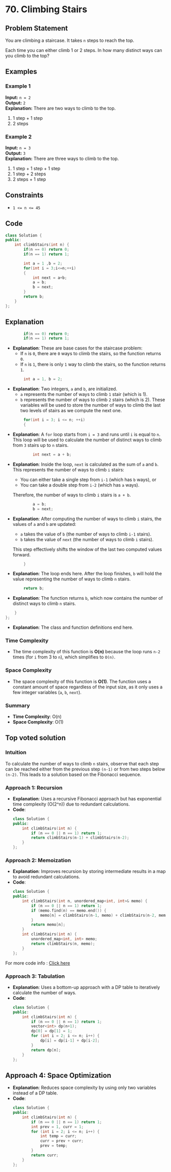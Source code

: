 # 70. Climbing Stairs

## Problem Statement

You are climbing a staircase. It takes `n` steps to reach the top.

Each time you can either climb 1 or 2 steps. In how many distinct ways can you climb to the top?

## Examples

### Example 1

**Input:** `n = 2`  
**Output:** `2`  
**Explanation:** There are two ways to climb to the top.
1. 1 step + 1 step
2. 2 steps

### Example 2

**Input:** `n = 3`  
**Output:** `3`  
**Explanation:** There are three ways to climb to the top.
1. 1 step + 1 step + 1 step
2. 1 step + 2 steps
3. 2 steps + 1 step

## Constraints

- `1 <= n <= 45`

## Code
```cpp
class Solution {
public:
    int climbStairs(int n) {
        if(n == 0) return 0;
        if(n == 1) return 1;

        int a = 1 ,b = 2;
        for(int i = 3;i<=n;++i)
        {
            int next = a+b;
            a = b;
            b = next;
        }
        return b;
    }
};
```

## Explanation

```cpp
        if(n == 0) return 0;
        if(n == 1) return 1;
```
- **Explanation**: These are base cases for the staircase problem:
  - If `n` is `0`, there are `0` ways to climb the stairs, so the function returns `0`.
  - If `n` is `1`, there is only `1` way to climb the stairs, so the function returns `1`.

```cpp
        int a = 1, b = 2;
```
- **Explanation**: Two integers, `a` and `b`, are initialized. 
  - `a` represents the number of ways to climb `1` stair (which is 1).
  - `b` represents the number of ways to climb `2` stairs (which is 2). 
  These variables will be used to store the number of ways to climb the last two levels of stairs as we compute the next one.

```cpp
        for(int i = 3; i <= n; ++i)
        {
```
- **Explanation**: A `for` loop starts from `i = 3` and runs until `i` is equal to `n`. This loop will be used to calculate the number of distinct ways to climb from `3` stairs up to `n` stairs.

```cpp
            int next = a + b;
```
- **Explanation**: Inside the loop, `next` is calculated as the sum of `a` and `b`. This represents the number of ways to climb `i` stairs:
  - You can either take a single step from `i-1` (which has `b` ways), or
  - You can take a double step from `i-2` (which has `a` ways).
  
  Therefore, the number of ways to climb `i` stairs is `a + b`.

```cpp
            a = b;
            b = next;
```
- **Explanation**: After computing the number of ways to climb `i` stairs, the values of `a` and `b` are updated:
  - `a` takes the value of `b` (the number of ways to climb `i-1` stairs).
  - `b` takes the value of `next` (the number of ways to climb `i` stairs).

  This step effectively shifts the window of the last two computed values forward.

```cpp
        }
```
- **Explanation**: The loop ends here. After the loop finishes, `b` will hold the value representing the number of ways to climb `n` stairs.

```cpp
        return b;
```
- **Explanation**: The function returns `b`, which now contains the number of distinct ways to climb `n` stairs.

```cpp
    }
};
```
- **Explanation**: The class and function definitions end here.

### Time Complexity

- The time complexity of this function is **O(n)** because the loop runs `n-2` times (for `i` from 3 to `n`), which simplifies to `O(n)`.

### Space Complexity

- The space complexity of this function is **O(1)**. The function uses a constant amount of space regardless of the input size, as it only uses a few integer variables (`a`, `b`, `next`).

### Summary

- **Time Complexity**: O(n)
- **Space Complexity**: O(1)

## Top voted solution
### Intuition
To calculate the number of ways to climb `n` stairs, observe that each step can be reached either from the previous step `(n-1)` or from two steps below `(n-2)`. This leads to a solution based on the Fibonacci sequence.

### Approach 1: Recursion
- **Explanation**: Uses a recursive Fibonacci approach but has exponential time complexity \(O(2^n)\) due to redundant calculations.
- **Code**:
  ```cpp
  class Solution {
  public:
      int climbStairs(int n) {
          if (n == 0 || n == 1) return 1;
          return climbStairs(n-1) + climbStairs(n-2);
      }
  };
  ```

### Approach 2: Memoization
- **Explanation**: Improves recursion by storing intermediate results in a map to avoid redundant calculations.
- **Code**:
  ```cpp
  class Solution {
  public:
      int climbStairs(int n, unordered_map<int, int>& memo) {
          if (n == 0 || n == 1) return 1;
          if (memo.find(n) == memo.end()) {
              memo[n] = climbStairs(n-1, memo) + climbStairs(n-2, memo);
          }
          return memo[n];
      }
      int climbStairs(int n) {
          unordered_map<int, int> memo;
          return climbStairs(n, memo);
      }
  };
  ```
For more code info : [Click here](https://github.com/shyama7004/LeetcodeProblems/tree/main/Problems%20Day%201-10/More%20explanation)

### Approach 3: Tabulation
- **Explanation**: Uses a bottom-up approach with a DP table to iteratively calculate the number of ways.
- **Code**:
  ```cpp
  class Solution {
  public:
      int climbStairs(int n) {
          if (n == 0 || n == 1) return 1;
          vector<int> dp(n+1);
          dp[0] = dp[1] = 1;
          for (int i = 2; i <= n; i++) {
              dp[i] = dp[i-1] + dp[i-2];
          }
          return dp[n];
      }
  };
  ```

## Approach 4: Space Optimization
- **Explanation**: Reduces space complexity by using only two variables instead of a DP table.
- **Code**:
  ```cpp
  class Solution {
  public:
      int climbStairs(int n) {
          if (n == 0 || n == 1) return 1;
          int prev = 1, curr = 1;
          for (int i = 2; i <= n; i++) {
              int temp = curr;
              curr = prev + curr;
              prev = temp;
          }
          return curr;
      }
  };
  ```

